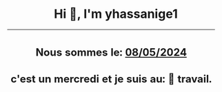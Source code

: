 <h1 align='center'>Hi 👋, I'm yhassanige1</h1>
<div align='center'>

|<h2 align='center'>Nous sommes le: <u>08/05/2024</u></h2><h2 align='center'>c'est un mercredi et je suis au: 🏢 travail.</h2>|
|---
</div>